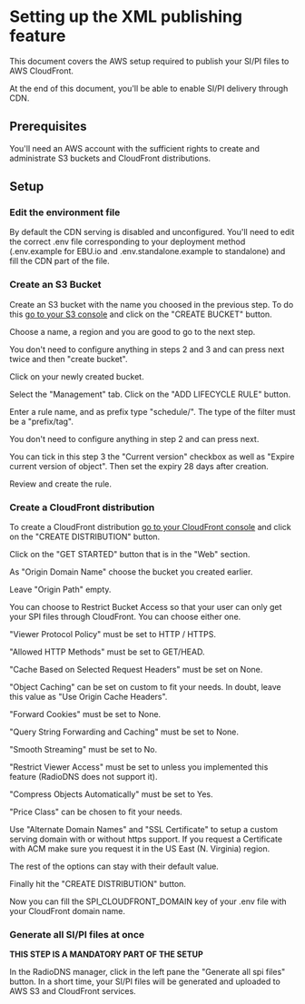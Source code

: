 # Setting up the XML publishing feature

This document covers the AWS setup required to publish your SI/PI files to AWS CloudFront.

At the end of this document, you'll be able to enable SI/PI delivery through CDN.

## Prerequisites
You'll need an AWS account with the sufficient rights to create and administrate S3 buckets and CloudFront distributions.

## Setup
### Edit the environment file
By default the CDN serving is disabled and unconfigured. You'll need to edit the correct .env file corresponding
to your deployment method (.env.example for EBU.io and .env.standalone.example to standalone) and fill the CDN part
of the file. 

### Create an S3 Bucket
Create an S3 bucket with the name you choosed in the previous step. To do this [go to your S3 console](https://s3.console.aws.amazon.com/s3/home)
and click on the "CREATE BUCKET" button. 

Choose a name, a region and you are good to go to the next step.

You don't need to configure anything in steps 2 and 3 and can press next twice and then "create bucket".

Click on your newly created bucket.

Select the "Management" tab. Click on the "ADD LIFECYCLE RULE" button.

Enter a rule name, and as prefix type "schedule/". The type of the filter must be a "prefix/tag".

You don't need to configure anything in step 2 and can press next.

You can tick in this step 3 the "Current version" checkbox as well as "Expire current version of object". 
Then set the expiry 28 days after creation.

Review and create the rule.

### Create a CloudFront distribution
To create a CloudFront distribution [go to your CloudFront console](https://console.aws.amazon.com/cloudfront/home) and
click on the "CREATE DISTRIBUTION" button.

Click on the "GET STARTED" button that is in the "Web" section.

As "Origin Domain Name" choose the bucket you created earlier.

Leave "Origin Path" empty.

You can choose to Restrict Bucket Access so that your user can only get your SPI files through CloudFront. You can choose 
either one.

"Viewer Protocol Policy" must be set to HTTP / HTTPS.

"Allowed HTTP Methods" must be set to GET/HEAD.

"Cache Based on Selected Request Headers" must be set on None.

"Object Caching" can be set on custom to fit your needs. In doubt, leave this value as "Use Origin Cache Headers".

"Forward Cookies" must be set to None.

"Query String Forwarding and Caching" must be set to None.

"Smooth Streaming" must be set to No.

"Restrict Viewer Access" must be set to unless you implemented this feature (RadioDNS does not support it).

"Compress Objects Automatically" must be set to Yes.

"Price Class" can be chosen to fit your needs.

Use "Alternate Domain Names" and "SSL Certificate" to setup a custom serving domain with or without https support.
If you request a Certificate with ACM make sure you request it in the US East (N. Virginia) region.

The rest of the options can stay with their default value.

Finally hit the "CREATE DISTRIBUTION" button.

Now you can fill the SPI_CLOUDFRONT_DOMAIN key of your .env file with your CloudFront domain name.

### Generate all SI/PI files at once
**THIS STEP IS A  MANDATORY PART OF THE SETUP**

In the RadioDNS manager, click in the left pane the "Generate all spi files" button. In a short time, your SI/PI
files will be generated and uploaded to AWS S3 and CloudFront services.
